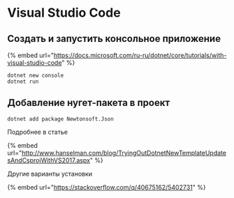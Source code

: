 # Visual Studio Code

## Создать и запустить консольное приложение

{% embed url="https://docs.microsoft.com/ru-ru/dotnet/core/tutorials/with-visual-studio-code" %}

```text
dotnet new console
dotnet run
```

## Добавление нугет-пакета в проект

```text
dotnet add package Newtonsoft.Json
```

Подробнее в статье

{% embed url="http://www.hanselman.com/blog/TryingOutDotnetNewTemplateUpdatesAndCsprojWithVS2017.aspx" %}

Другие варианты установки

{% embed url="https://stackoverflow.com/q/40675162/5402731" %}





